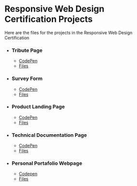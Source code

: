 # Responsive Web Design Certification Projects

Here are the files for the projects in the Responsive Web Design Certification 

- ### Tribute Page 
    - [CodePen](https://codepen.io/pumacens/pen/VwLVjGy)
    - [Files](./Tribute-Page)

- ### Survey Form
    - [CodePen](https://codepen.io/pumacens/pen/KKprYZM)
    - [Files](./Survey-Form)
    
- ### Product Landing Page
    - [CodePen](https://codepen.io/pumacens/pen/bGdOOJN)
    - [Files](./Product-Landing-Page)

- ### Technical Documentation Page
    - [CodePen](https://codepen.io/pumacens/pen/jOPdvjb)
    - [Files](./Technical-Documentation-Page)

- ### Personal Portafolio Webpage
    - [Codepen](https://codepen.io/pumacens/pen/vYOqVjp)
    - [Files](./Personal-Portfolio-Webpage)